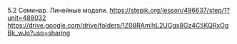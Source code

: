 
5.2 Семинар. Линейные модели.
https://stepik.org/lesson/496637/step/1?unit=488032
https://drive.google.com/drive/folders/1Z08RAmIhL2UGgx8Gz4C5KQRxOgBk_wJo?usp=sharing
